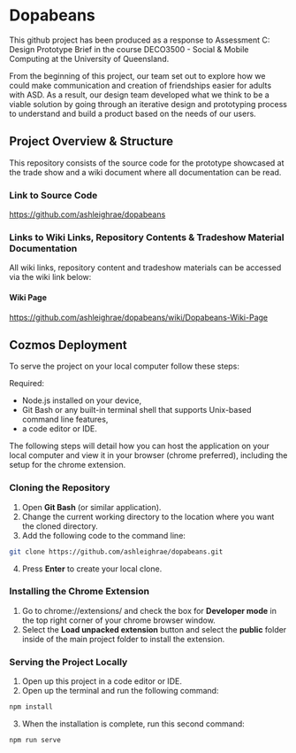 # Dopabeans
This github project has been produced as a response to Assessment C: Design Prototype Brief in the course DECO3500 - Social &amp; Mobile Computing at the University of Queensland.

From the beginning of this project, our team set out to explore how we could make communication and creation of friendships easier for adults with ASD. As a result, our design team developed what we think to be a viable solution by going through an iterative design and prototyping process to understand and build a product based on the needs of our users.

## Project Overview & Structure
This repository consists of the source code for the prototype showcased at the trade show  and a wiki document where all documentation can be read.

### Link to Source Code
https://github.com/ashleighrae/dopabeans

### Links to Wiki Links, Repository Contents & Tradeshow Material Documentation
All wiki links, repository content and tradeshow materials can be accessed via the wiki link below:

#### Wiki Page
https://github.com/ashleighrae/dopabeans/wiki/Dopabeans-Wiki-Page

## Cozmos Deployment 
To serve the project on your local computer follow these steps:

Required: 
- Node.js installed on your device,
- Git Bash or any built-in terminal shell that supports Unix-based command line features,
- a code editor or IDE.

The following steps will detail how you can host the application on your local computer and view it in your browser (chrome preferred), including the setup for the chrome extension.

### Cloning the Repository
1. Open **Git Bash** (or similar application).
2. Change the current working directory to the location where you want the cloned directory.
3. Add the following code to the command line:
```bash
git clone https://github.com/ashleighrae/dopabeans.git
```
4. Press **Enter** to create your local clone.

### Installing the Chrome Extension
1. Go to chrome://extensions/ and check the box for **Developer mode** in the top right corner of your chrome browser window.
2. Select the **Load unpacked extension** button and select the **public** folder inside of the main project folder to install the extension.

### Serving the Project Locally
1. Open up this project in a code editor or IDE.
2. Open up the terminal and run the following command:
```bash
npm install
```
3. When the installation is complete, run this second command:
```bash
npm run serve
```
